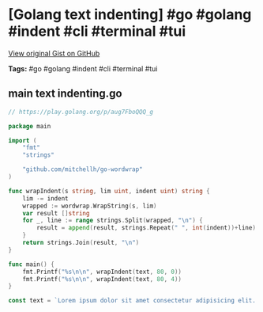 # [Golang text indenting] #go #golang #indent #cli #terminal #tui

[View original Gist on GitHub](https://gist.github.com/Integralist/cc610e9cf70c6a52042cc3ae9a7ba97e)

**Tags:** #go #golang #indent #cli #terminal #tui

## main text indenting.go

```go
// https://play.golang.org/p/aug7FboQQQ_g

package main

import (
	"fmt"
	"strings"

	"github.com/mitchellh/go-wordwrap"
)

func wrapIndent(s string, lim uint, indent uint) string {
	lim -= indent
	wrapped := wordwrap.WrapString(s, lim)
	var result []string
	for _, line := range strings.Split(wrapped, "\n") {
		result = append(result, strings.Repeat(" ", int(indent))+line)
	}
	return strings.Join(result, "\n")
}

func main() {
	fmt.Printf("%s\n\n", wrapIndent(text, 80, 0))
	fmt.Printf("%s\n\n", wrapIndent(text, 80, 4))
}

const text = `Lorem ipsum dolor sit amet consectetur adipisicing elit. Maxime mollitia, molestiae quas vel sint commodi repudiandae consequuntur voluptatum laborum numquam blanditiis harum quisquam eius sed odit fugiat iusto fuga praesentium optio, eaque rerum! Provident similique accusantium nemo autem. Veritatis obcaecati tenetur iure eius earum ut molestias architecto voluptate aliquam nihil, eveniet aliquid culpa officia aut! Impedit sit sunt quaerat, odit, tenetur error, harum nesciunt ipsum debitis quas aliquid. Reprehenderit, quia. Quo neque error repudiandae fuga?`

```

